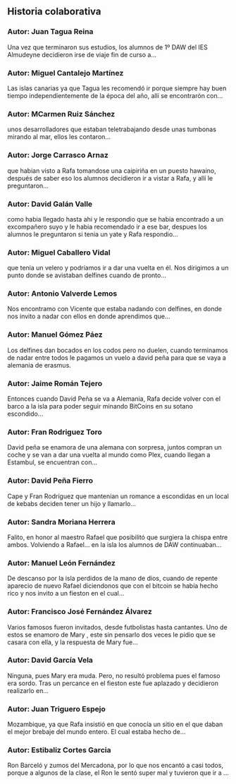 ## Historia colaborativa

### Autor: Juan Tagua Reina
Una vez que terminaron sus estudios, los alumnos de 1º DAW del IES Almudeyne decidieron irse de viaje fin de curso a...

### Autor: Miguel Cantalejo Martínez
Las islas canarias ya que Tagua les recomendó ir porque siempre hay buen tiempo independientemente de la época del año, allí se encontrarón con...

### Autor: MCarmen Ruiz Sánchez
unos desarrolladores que estaban teletrabajando desde unas tumbonas mirando al mar, ellos les contaron...


### Autor: Jorge Carrasco Arnaz
que habian visto a Rafa tomandose una caipiriña en un puesto hawaino, después de saber eso los alumnos decidieron ir a vistar a Rafa, y allí le preguntaron...

### Autor: David Galán Valle
como habia llegado hasta ahi y le respondio que se habia encontrado a un excompañero suyo y le habia recomendado ir a ese bar, despues los alumnos le preguntaron si tenia un yate y Rafa respondio...

### Autor: Miguel Caballero Vidal
que tenía un velero y podríamos ir a dar una vuelta en él. Nos dirigimos a un punto donde se avistaban delfines cuando de pronto…

### Autor: Antonio Valverde Lemos
Nos encontramo con Vicente que estaba nadando con delfines, en donde nos invito a nadar con ellos en donde aprendimos que...


### Autor: Manuel Gómez Páez
Los delfines dan bocados en los codos pero no duelen, cuando terminamos de nadar entre todos le pagamos un vuelo a david peña para que se vaya a alemania de erasmus.


### Autor: Jaime Román Tejero
Entonces cuando David Peña se va a Alemania, Rafa decide volver con el barco a la isla para poder seguir minando BitCoins en su sotano escondido...

### Autor: Fran Rodriguez Toro
David peña se enamora de una alemana con sorpresa, juntos compran un coche y se van a dar una vuelta al mundo como Plex, cuando llegan a Estambul, se encuentran con...

### Autor: David Peña Fierro
Cape y Fran Rodríguez que mantenían un romance a escondidas en un local de kebabs deciden tener un hijo y llamarlo...

### Autor: Sandra Moriana Herrera
Falito, en honor al maestro Rafael que posibilitó que surgiera la chispa entre ambos. Volviendo a Rafael... en la isla los alumnos de DAW continuaban...

### Autor: Manuel León Fernández
De descanso por la isla perdidos de la mano de dios, cuando de repente aparecio de nuevo Rafael diciendonos que con el bitcoin se había hecho rico y nos invito a un fieston en el cual...

### Autor: Francisco José Fernández Álvarez
Varios famosos fueron invitados, desde futbolistas hasta cantantes. Uno de estos se enamoro de Mary , este sin pensarlo dos veces le pidio que se casara con ella, y la respuesta de Mary fue...        

### Autor: David García Vela
Ninguna, pues Mary era muda. Pero, no resultó problema pues el famoso era sordo. Tras un percance en el fieston este fue aplazado y decidieron realizarlo en...

### Autor: Juan Triguero Espejo
Mozambique, ya que Rafa insistió en que conocía un sitio en el que daban el mejor brebaje del mundo entero. El cual estaba hecho de...

### Autor: Estibaliz Cortes Garcia
Ron Barceló y zumos del Mercadona, por lo que nos encantó a casi todos, porque a algunos de la clase, el Ron le sentó super mal y tuvieron que ir a ...